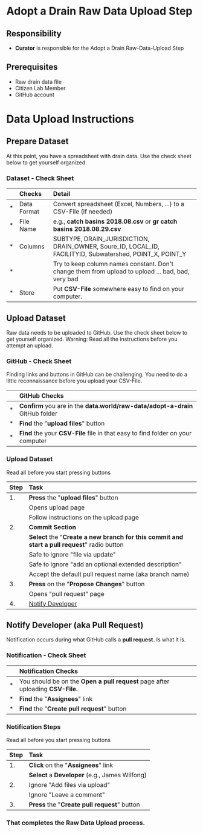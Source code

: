 # Adopt a Drain Raw Data Upload Step

## Responsibility
* **Curator** is responsible for the Adopt a Drain Raw-Data-Upload Step

## Prerequisites
* Raw drain data file
* Citizen Lab Member
* GitHub account


# Data Upload Instructions

## Prepare Dataset
At this point, you have a spreadsheet with drain data.  Use the check sheet below to get yourself organized.

### Dataset - Check Sheet

|    | Checks | Detail |
| :- | :- | :- |
| * | Data Format | Convert spreadsheet (Excel, Numbers, ...) to a CSV-File (if needed)  |
| * | File Name | e.g., **catch basins 2018.08.csv** or **gr catch basins 2018.08.29.csv** |
| * | Columns | SUBTYPE, DRAIN_JURISDICTION, DRAIN_OWNER, Soure_ID, LOCAL_ID, FACILITYID, Subwatershed, POINT_X, POINT_Y  |
| * |  | Try to keep column names constant. Don't change them from upload to upload ... bad, bad, very bad |
| * | Store | Put **CSV-File** somewhere easy to find on your computer. |


## Upload Dataset
Raw data needs to be uploaded to GitHub. Use the check sheet below to get yourself organized.
Warning: Read all the instructions before you attempt an upload.

### GitHub - Check Sheet
 Finding links and buttons in GitHub can be challenging.  You need to do a little reconnaissance before you upload your CSV-File.

|    | GitHub Checks |
| :- | :- |
| * |  **Confirm** you are in the **data.world/raw-data/adopt-a-drain** GitHub folder   |
| * |  **Find** the "**upload files**" button  |
| * |  **Find** the your **CSV-File** file in that easy to find folder on your computer  |

### Upload Dataset
Read all before you start pressing buttons

| Step |  Task |
| :- | :- |
| 1. | **Press** the "**upload files**" button |
|   | Opens upload page |
|   | Follow instructions on the upload page |
| 2. | **Commit Section** |
|   | **Select** the "**Create a new branch for this commit and start a pull request**" radio button |
|   | Safe to ignore "file via update" |
|   | Safe to ignore "add an optional extended description"   |
|   | Accept the default pull request name (aka branch name)
| 3. | **Press** on the "**Propose Changes**" button |
|   | Opens "pull request" page |
| 4. | [Notify Developer](#notify-developer)|

<a id="notify-developer"></a>
## Notify Developer (aka Pull Request)
Notification occurs during what GitHub calls a **pull request.**  Is what it is.  

### Notification - Check Sheet

|    | Notification Checks |
| :- | :- |
| * | You should be on the **Open a pull request** page after uploading **CSV-File.**  |
| * |  **Find** the "**Assignees**" link  |
| * |  **Find** the "**Create pull request**" button |

### Notification Steps
Read all before you start pressing buttons

| Step |  Task |
| :- | :- |
| 1. | **Click** on the "**Assignees**" link |
|   | **Select** a **Developer** (e.g., James Wilfong) |
| 2. | Ignore "Add files via upload" |
|   | Ignore "Leave a comment" |
| 3. | **Press** the "**Create pull request**" button |

### That completes the Raw Data Upload process.

